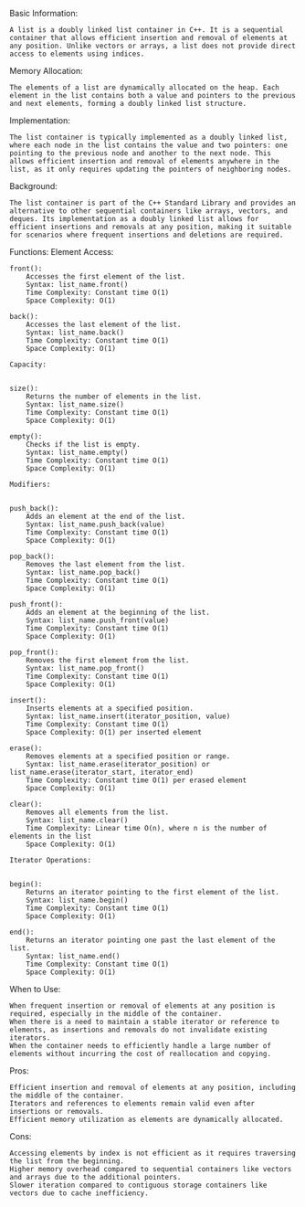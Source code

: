 Basic Information:

    A list is a doubly linked list container in C++. It is a sequential container that allows efficient insertion and removal of elements at any position. Unlike vectors or arrays, a list does not provide direct access to elements using indices.

Memory Allocation:

    The elements of a list are dynamically allocated on the heap. Each element in the list contains both a value and pointers to the previous and next elements, forming a doubly linked list structure.

Implementation:

    The list container is typically implemented as a doubly linked list, where each node in the list contains the value and two pointers: one pointing to the previous node and another to the next node. This allows efficient insertion and removal of elements anywhere in the list, as it only requires updating the pointers of neighboring nodes.

Background:

    The list container is part of the C++ Standard Library and provides an alternative to other sequential containers like arrays, vectors, and deques. Its implementation as a doubly linked list allows for efficient insertions and removals at any position, making it suitable for scenarios where frequent insertions and deletions are required.

Functions:
    Element Access:


    front():
        Accesses the first element of the list.
        Syntax: list_name.front()
        Time Complexity: Constant time O(1)
        Space Complexity: O(1)

    back():
        Accesses the last element of the list.
        Syntax: list_name.back()
        Time Complexity: Constant time O(1)
        Space Complexity: O(1)

    Capacity:


    size():
        Returns the number of elements in the list.
        Syntax: list_name.size()
        Time Complexity: Constant time O(1)
        Space Complexity: O(1)

    empty():
        Checks if the list is empty.
        Syntax: list_name.empty()
        Time Complexity: Constant time O(1)
        Space Complexity: O(1)

    Modifiers:


    push_back():
        Adds an element at the end of the list.
        Syntax: list_name.push_back(value)
        Time Complexity: Constant time O(1)
        Space Complexity: O(1)

    pop_back():
        Removes the last element from the list.
        Syntax: list_name.pop_back()
        Time Complexity: Constant time O(1)
        Space Complexity: O(1)

    push_front():
        Adds an element at the beginning of the list.
        Syntax: list_name.push_front(value)
        Time Complexity: Constant time O(1)
        Space Complexity: O(1)

    pop_front():
        Removes the first element from the list.
        Syntax: list_name.pop_front()
        Time Complexity: Constant time O(1)
        Space Complexity: O(1)

    insert():
        Inserts elements at a specified position.
        Syntax: list_name.insert(iterator_position, value)
        Time Complexity: Constant time O(1)
        Space Complexity: O(1) per inserted element

    erase():
        Removes elements at a specified position or range.
        Syntax: list_name.erase(iterator_position) or list_name.erase(iterator_start, iterator_end)
        Time Complexity: Constant time O(1) per erased element
        Space Complexity: O(1)

    clear():
        Removes all elements from the list.
        Syntax: list_name.clear()
        Time Complexity: Linear time O(n), where n is the number of elements in the list
        Space Complexity: O(1)

    Iterator Operations:


    begin():
        Returns an iterator pointing to the first element of the list.
        Syntax: list_name.begin()
        Time Complexity: Constant time O(1)
        Space Complexity: O(1)

    end():
        Returns an iterator pointing one past the last element of the list.
        Syntax: list_name.end()
        Time Complexity: Constant time O(1)
        Space Complexity: O(1)
    
When to Use:

    When frequent insertion or removal of elements at any position is required, especially in the middle of the container.
    When there is a need to maintain a stable iterator or reference to elements, as insertions and removals do not invalidate existing iterators.
    When the container needs to efficiently handle a large number of elements without incurring the cost of reallocation and copying.

Pros:

    Efficient insertion and removal of elements at any position, including the middle of the container.
    Iterators and references to elements remain valid even after insertions or removals.
    Efficient memory utilization as elements are dynamically allocated.

Cons:

    Accessing elements by index is not efficient as it requires traversing the list from the beginning.
    Higher memory overhead compared to sequential containers like vectors and arrays due to the additional pointers.
    Slower iteration compared to contiguous storage containers like vectors due to cache inefficiency.